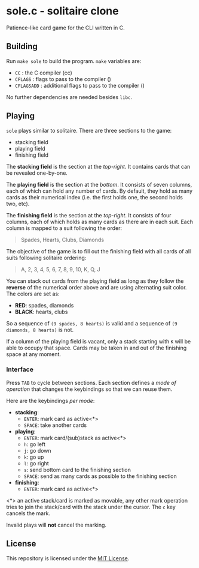 # sole.c - solitaire clone

Patience-like card game for the CLI written in C.

## Building

Run `make sole` to build the program. `make` variables are:

- `CC` : the C compiler (cc)
- `CFLAGS` : flags to pass to the compiler ()
- `CFLAGSADD` : additional flags to pass to the compiler ()

No further dependencies are needed besides `libc`.

## Playing

`sole` plays similar to solitaire. There are three sections to the game:

- stacking field
- playing field
- finishing field

The **stacking field** is the section at the *top-right*. It contains
cards that can be revealed one-by-one.

The **playing field** is the section at the *bottom*. It consists of
seven columns, each of which can hold any number of cards. By default,
they hold as many cards as their numerical index (i.e. the first holds
one, the second holds two, etc). 

The **finishing field** is the section at the *top-right*. It consists
of four columns, each of which holds as many cards as there are in
each suit. Each column is mapped to a suit following the order:

> Spades, Hearts, Clubs, Diamonds

The objective of the game is to fill out the finishing field with all
cards of all suits following solitaire ordering:

> A, 2, 3, 4, 5, 6, 7, 8, 9, 10, K, Q, J

You can stack out cards from the playing field as long as they follow
the **reverse** of the numerical order above and are using alternating
suit color. The colors are set as:

- **RED**: spades, diamonds
- **BLACK**: hearts, clubs

So a sequence of `(9 spades, 8 hearts)` is valid and a sequence of `(9
diamonds, 8 hearts)` is not.

If a column of the playing field is vacant, only a stack starting with
`K` will be able to occupy that space. Cards may be taken in and out
of the finishing space at any moment.

### Interface

Press `TAB` to cycle between sections. Each section defines a *mode of
operation* that changes the keybindings so that we can reuse them.

Here are the keybindings *per mode*:

- **stacking**:
  - `ENTER`: mark card as active<*>
  - `SPACE`: take another cards
- **playing**:
  - `ENTER`: mark card/(sub)stack as active<*>
  - `h`: go left
  - `j`: go down
  - `k`: go up
  - `l`: go right
  - `s`: send bottom card to the finishing section
  - `SPACE`: send as many cards as possible to the finishing section
- **finishing**:
  - `ENTER`: mark card as active<*>

<*> an active stack/card is marked as movable, any other mark
    operation tries to join the stack/card with the stack under the
    cursor. The `c` key cancels the mark.

Invalid plays will **not** cancel the marking.

## License

This repository is licensed under the [MIT License](https://opensource.org/licenses/MIT).
